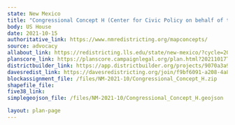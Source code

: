 ```yaml
---
state: New Mexico
title: "Congressional Concept H (Center for Civic Policy on behalf of the People’s Power, People’s Maps Coalition)"
body: US House
date: 2021-10-15
authoritative_link: https://www.nmredistricting.org/mapconcepts/
source: advocacy
allabout_link: https://redistricting.lls.edu/state/new-mexico/?cycle=2020&level=Congress&startdate=
planscore_link: https://planscore.campaignlegal.org/plan.html?20211017T002859.568983308Z
districtbuilder_link: https://app.districtbuilder.org/projects/9070a3a9-9962-4aea-ac19-b7d4a43c85f1
davesredist_link: https://davesredistricting.org/join/f9bf6091-a208-4a83-9401-612755b6119d
blockassignment_file: /files/NM-2021-10/Congressional_Concept_H.zip
shapefile_file:
five38_link:
simplegeojson_file: /files/NM-2021-10/Congressional_Concept_H.geojson

layout: plan-page
---
```

